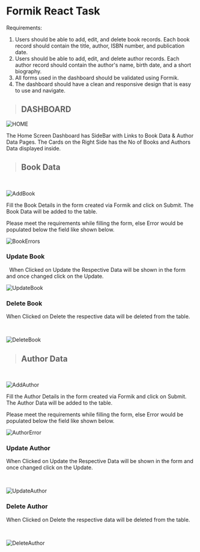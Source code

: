 # Formik React Task

Requirements:

1. Users should be able to add, edit, and delete book records. Each book record should contain the title, author, ISBN number, and publication date.
2. Users should be able to add, edit, and delete author records. Each author record should contain the author's name, birth date, and a short biography.
3. All forms used in the dashboard should be validated using Formik.
4. The dashboard should have a clean and responsive design that is easy to use and navigate.

> ## DASHBOARD

![HOME](/public/Home%20&%20Side%20Bar.png)

The Home Screen Dashboard has SideBar with Links to Book Data & Author Data Pages.
The Cards on the Right Side has the No of Books and Authors Data displayed inside.

> ## Book Data

&nbsp;

![AddBook](/public/Book%20Data%20Added%20Successfully.png)

Fill the Book Details in the form created via Formik and click on Submit. The Book Data will be added to the table.

Please meet the requirements while filling the form, else Error would be populated below the field like shown below.

![BookErrors](/public/Book%20Errors.png)

### Update Book

&nbsp;
When Clicked on Update the Respective Data will be shown in the form and once changed click on the Update.

![UpdateBook](/public/Update%20Book.png)

### Delete Book

When Clicked on Delete the respective data will be deleted from the table.

&nbsp;

![DeleteBook](/public/Delete%20Book.png)

> ## Author Data

&nbsp;

![AddAuthor](/public/Author%20Data%20Added%20Succesfully..png)

Fill the Author Details in the form created via Formik and click on Submit. The Author Data will be added to the table.

Please meet the requirements while filling the form, else Error would be populated below the field like shown below.

![AuthorError](/public/Author%20Errors.png)

### Update Author

When Clicked on Update the Respective Data will be shown in the form and once changed click on the Update.

&nbsp;

![UpdateAuthor](/public/Update%20Author.png)

### Delete Author

When Clicked on Delete the respective data will be deleted from the table.

&nbsp;

![DeleteAuthor](/public/Delete%20Book.png)
